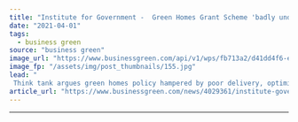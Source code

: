 ```yaml
---
title: "Institute for Government -  Green Homes Grant Scheme 'badly undermined' by Whitehall"
date: "2021-04-01"
tags: 
  - business green
source: "business green"
image_url: "https://www.businessgreen.com/api/v1/wps/fb713a2/d41dd4f6-e07b-44be-bb5c-8e0b88f33dd0/2/whitehall-signs-185x114.jpg"
image_fp: "/assets/img/post_thumbnails/155.jpg"
lead: "
 Think tank argues green homes policy hampered by poor delivery, optimistic timetables, and lack of Whitehall coordination ..."
article_url: "https://www.businessgreen.com/news/4029361/institute-government-green-homes-grant-scheme-badly-undermined-whitehall"
---
```


---
